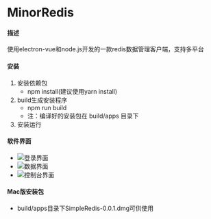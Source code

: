 # MinorRedis

#### 描述
使用electron-vue和node.js开发的一款redis数据管理客户端，支持多平台

#### 安装

1.  安装依赖包
    - npm install(建议使用yarn install)
2.  build生成安装程序
    - npm run build
    - 注：编译好的安装包在 build/apps 目录下
3.  安装运行

#### 软件界面

-    ![登录界面](https://github.com/imsgy/SimpleRedis/raw/master/show/redis1.png)
-    ![数据界面](https://github.com/imsgy/SimpleRedis/raw/master/show/redis2.jpg)
-    ![控制台界面](https://github.com/imsgy/SimpleRedis/raw/master/show/redis3.jpg)

#### Mac版安装包
-   build/apps目录下SimpleRedis-0.0.1.dmg可供使用

